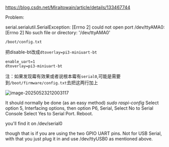 https://blog.csdn.net/Miraitowain/article/details/133467744



Problem:

serial.serialutil.SerialException: [Errno 2] could not open port /dev/ttyAMA0: [Errno 2] No such file or directory: '/dev/ttyAMA0'

`/boot/config.txt`

把disable-bt改成`dtoverlay=pi3-miniuart-bt`

```
enable_uart=1
dtoverlay=pi3-miniuart-bt
```

注：如果发现霉有效果或者说根本霉有`serial0`,可能是需要到`/boot/firmware/config.txt`去把这两行加上

![image-20250523212003117](../../../../Users/86189/AppData/Roaming/Typora/typora-user-images/image-20250523212003117.png)

It should normally be done (as an easy method)
*sudo raspi-config*
Select option 5, Interfacing options,
then option P6, Serial,
Select No to Serial Console
Select Yes to Serial Port.
Reboot.

you'll find it on /dev/serial0

though that is if you are using the two GPIO UART pins.
Not for USB Serial, with that you just plug it in and use /dev/ttyUSB0 as mentioned above.